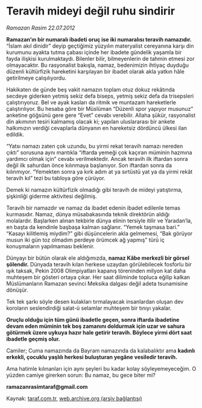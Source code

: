 # Teravih mideyi değil ruhu sindirir

*Ramazan Rasim 22.07.2012*

<div class="yazi"><p><strong>Ramazan’ın bir numaralı ibadeti oruç ise iki numaralısı teravih namazıdır.</strong> “İslam akıl dinidir” deyip geçtiğimiz yüzyılın materyalist cereyanına karşı din kurumunu ayakta tutma çabası içinde her ibadete gündelik yaşamla bir fayda ilişkisi kurulmaktaydı. Bilenler bilir, bilmeyenlerin de tahmin etmesi zor olmayacaktır. Bu rasyonalist bakışla, namaz, bedenimizin ihtiyaç duyduğu düzenli kültürfizik hareketini karşılayan bir ibadet olarak akla yatkın hâle getirilmeye çalışılıyordu.</p>
<p>Hakikaten de günde beş vakit namazın toplam otuz dokuz rekâtında secdeye giderken yetmiş sekiz defa biseps, yetmiş sekiz defa da trisepsleri çalıştırıyoruz. Bel ve ayak kasları da ritmik ve muntazam hareketlerle çalıştırılıyor. Bu hesaba göre bir Müslüman “Düzenli spor yapıyor musunuz” anketine göğsünü gere gere “Evet” cevabı verebilir. Allaha şükür, rasyonalist din akımının tesiri kalmamış olacak ki; yapılan uluslararası bir ankete halkımızın verdiği cevaplarla dünyanın en hareketsiz dördüncü ülkesi ilan edildik.</p>
<p>“Yatsı namazı zaten çok uzundu, bu yirmi rekat teravih namazı nereden çıktı” sorusuna aynı mantıkla “iftarda yemeği çok kaçıran müminin hazmına yardımcı olmak için” cevabı verilmektedir. Ancak teravih ilk iftardan sonra değil ilk sahurdan önce kılınmaya başlanıyor. Son iftardan sonra da kılınmıyor. “Yemekten sonra ya kırk adım at ya sırtüstü yat ya da yirmi rekât teravih kıl” tezi bu tabloya göre çürüyor.</p>
<p>Demek ki namazın kültürfizik olmadığı gibi teravih de mideyi yatıştırma, şişkinliği giderme aktivitesi değilmiş.</p>
<p>Teravih bir namazdır ve namaz da ibadet edenin ibadet edilenle temas kurmasıdır. Namaz, dünya müsabakasında teknik direktörün aldığı molalardır. Başlarken alınan tekbirle dünya elinin tersiyle itilir ve Yaradan’la, en başta da kendinle başbaşa kalman sağlanır. “Yemek taşmasa bari.” “Kasayı kilitlemiş miydim?” gibi düşüncelerin akla gelmemesi, “Bak görüyor musun iki gün toz olmadım perdeye örümcek ağ yapmış” türü iç konuşmaların yapılmaması beklenir.</p>
<p>Dünyayı bir bütün olarak ele aldığımızda, <strong>namaz Kâbe merkezli bir görsel şölendir.</strong> Dünyada teravih kılan herkese uzaydan görülebilecek fosforlu bir ışık taksak, Pekin 2008 Olimpiyatları kapanış töreninden milyon kat daha muhteşem bir gösteri ortaya çıkar. Her saat diliminde topluca eğilip kalkan Müslümanların Ramazan sevinci Meksika dalgası değil adeta tsunamisine dönüşür.</p>
<p>Tek tek şarkı söyle desen kulakları tırmalayacak insanlardan oluşan dev koroların seslendirdiği salat-ü selamlar muhteşem bir tınıyı yakalar.</p>
<p><strong>Oruçlu olduğu için tüm günü ibadetle geçen, sonra iftarda ibadetine devam eden müminin tek boş zamanını doldurmak için uzar ve sahura götürmek üzere uykuya hazır hale getirir teravih. Böylece yirmi dört saat ibadetle geçmiş olur.</strong></p>
<p>Camiler; Cuma namazında da Bayram namazında da kalabalıktır ama <strong>kadınlı erkekli, çocuklu yaşlılı herkesi buluşturan yegâne vesiledir teravih.</strong></p>
<p>Ama hatimle kılınanları için aynı şeyleri bu kadar kolay söyleyemeyeceğim. O yüzden camiye girerken sorun: Bu namaz, bu gece biter mi?</p><b>
<p>ramazanrasimtaraf@gmail.com</p></b>
</div>

Kaynak: [taraf.com.tr](http://www.taraf.com.tr/ramazan-rasim/makale-teravih-mideyi-degil-ruhu-sindirir.htm), [web.archive.org (arşiv bağlantısı)](http://web.archive.org/web/20130624192946/http://www.taraf.com.tr/ramazan-rasim/makale-teravih-mideyi-degil-ruhu-sindirir.htm)
